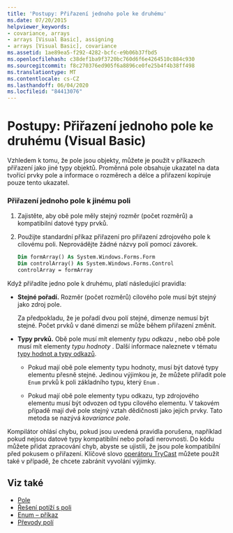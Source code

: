 ```yaml
---
title: 'Postupy: Přiřazení jednoho pole ke druhému'
ms.date: 07/20/2015
helpviewer_keywords:
- covariance, arrays
- arrays [Visual Basic], assigning
- arrays [Visual Basic], covariance
ms.assetid: 1ae89ea5-f292-4282-bcfc-e9b06b37fbd5
ms.openlocfilehash: c38def1ba9f3720bc760d6f6e4264510c884c930
ms.sourcegitcommit: f8c270376ed905f6a8896ce0fe25b4f4b38ff498
ms.translationtype: MT
ms.contentlocale: cs-CZ
ms.lasthandoff: 06/04/2020
ms.locfileid: "84413076"
---
```

# <a name="how-to-assign-one-array-to-another-array-visual-basic"></a>Postupy: Přiřazení jednoho pole ke druhému (Visual Basic)

Vzhledem k tomu, že pole jsou objekty, můžete je použít v příkazech přiřazení jako jiné typy objektů. Proměnná pole obsahuje ukazatel na data tvořící prvky pole a informace o rozměrech a délce a přiřazení kopíruje pouze tento ukazatel.

### <a name="to-assign-one-array-to-another-array"></a>Přiřazení jednoho pole k jinému poli

1. Zajistěte, aby obě pole měly stejný rozměr (počet rozměrů) a kompatibilní datové typy prvků.

2. Použijte standardní příkaz přiřazení pro přiřazení zdrojového pole k cílovému poli. Neprovádějte žádné názvy polí pomocí závorek.

    ```vb
    Dim formArray() As System.Windows.Forms.Form
    Dim controlArray() As System.Windows.Forms.Control
    controlArray = formArray
    ```

Když přiřadíte jedno pole k druhému, platí následující pravidla:

- **Stejné pořadí.** Rozměr (počet rozměrů) cílového pole musí být stejný jako zdroj pole.

  Za předpokladu, že je pořadí dvou polí stejné, dimenze nemusí být stejné. Počet prvků v dané dimenzi se může během přiřazení změnit.

- **Typy prvků.** Obě pole musí mít elementy *typu odkazu* , nebo obě pole musí mít elementy *typu hodnoty* . Další informace naleznete v tématu [typy hodnot a typy odkazů](../data-types/value-types-and-reference-types.md).

  - Pokud mají obě pole elementy typu hodnoty, musí být datové typy elementu přesně stejné. Jedinou výjimkou je, že můžete přiřadit pole `Enum` prvků k poli základního typu, který `Enum` .

  - Pokud mají obě pole elementy typu odkazu, typ zdrojového elementu musí být odvozen od typu cílového elementu. V takovém případě mají dvě pole stejný vztah dědičnosti jako jejich prvky. Tato metoda se nazývá *kovariance pole*.

Kompilátor ohlásí chybu, pokud jsou uvedená pravidla porušena, například pokud nejsou datové typy kompatibilní nebo pořadí nerovnosti. Do kódu můžete přidat zpracování chyb, abyste se ujistili, že jsou pole kompatibilní před pokusem o přiřazení. Klíčové slovo [operátoru TryCast](../../../language-reference/operators/trycast-operator.md) můžete použít také v případě, že chcete zabránit vyvolání výjimky.

## <a name="see-also"></a>Viz také

- [Pole](index.md)
- [Řešení potíží s poli](troubleshooting-arrays.md)
- [Enum – příkaz](../../../language-reference/statements/enum-statement.md)
- [Převody polí](../data-types/array-conversions.md)
